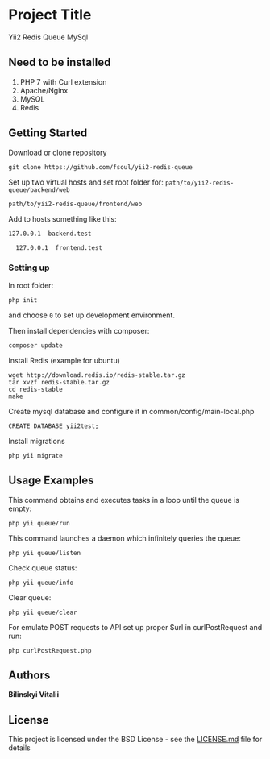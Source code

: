 # Project Title

Yii2 Redis Queue MySql

## Need to be installed
1. PHP 7 with Curl extension
2. Apache/Nginx
3. MySQL
4. Redis

## Getting Started

Download or clone repository 
```
git clone https://github.com/fsoul/yii2-redis-queue
```

Set up two virtual hosts and set root folder for: 
``
path/to/yii2-redis-queue/backend/web
``

``
path/to/yii2-redis-queue/frontend/web
``

Add to hosts something like this:

``
127.0.0.1  backend.test
``

``  
127.0.0.1  frontend.test
``

### Setting up

In root folder:
```
php init
```
and choose ``0`` to set up development environment.

Then install dependencies with composer:
```
composer update
```

Install Redis (example for ubuntu) 
```
wget http://download.redis.io/redis-stable.tar.gz
tar xvzf redis-stable.tar.gz
cd redis-stable
make
```

Create mysql database and configure it in common/config/main-local.php
```
CREATE DATABASE yii2test;
```

Install migrations
```$xslt
php yii migrate
```

## Usage Examples

This command obtains and executes tasks in a loop until the queue is empty:
```$xslt
php yii queue/run
```

This command launches a daemon which infinitely queries the queue:
```$xslt
php yii queue/listen
```

Check queue status:
```$xslt
php yii queue/info
```

Clear queue:
```$xslt
php yii queue/clear
```

For emulate POST requests to API set up proper $url in curlPostRequest and run:
```
php curlPostRequest.php
```


## Authors

**Bilinskyi Vitalii**

## License

This project is licensed under the BSD License - see the [LICENSE.md](LICENSE.md) file for details
